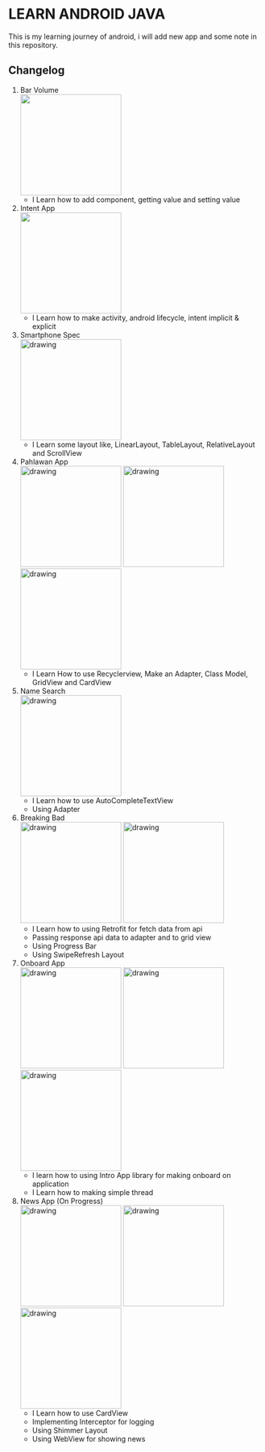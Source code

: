 # LEARN ANDROID JAVA
This is my learning journey of android, i will add new app and some note in this repository. 

## Changelog
1. Bar Volume <br>
    <img src="assets-markdown/bar-volume.png" width="200"/>
    - I Learn how to add component, getting value and setting value
2. Intent App <br>
    <img src="assets-markdown/intent-app.png" width="200"/>
    - I Learn how to make activity, android lifecycle, intent implicit & explicit
3. Smartphone Spec <br>
    <img src="assets-markdown/smartphone-spec.png" alt="drawing" width="200"/>
    - I Learn some layout like, LinearLayout, TableLayout, RelativeLayout and ScrollView
4. Pahlawan App <br>
    <img src="assets-markdown/pahlawan-app1.png" alt="drawing" width="200"/>
    <img src="assets-markdown/pahlawan-app2.png" alt="drawing" width="200"/>
    <img src="assets-markdown/pahlawan-app3.png" alt="drawing" width="200"/>
    - I Learn How to use Recyclerview, Make an Adapter, Class Model, GridView and CardView
5. Name Search <br>
    <img src="assets-markdown/name-search.png" alt="drawing" width="200"/>
    - I Learn how to use AutoCompleteTextView
    - Using Adapter
6. Breaking Bad <br>
    <img src="assets-markdown/breaking-bad-app.png" alt="drawing" width="200"/>
    <img src="assets-markdown/breaking-bad-app-1.png" alt="drawing" width="200"/>
    - I Learn how to using Retrofit for fetch data from api
    - Passing response api data to adapter and to grid view
    - Using Progress Bar
    - Using SwipeRefresh Layout
7. Onboard App<br>
    <img src="assets-markdown/onboard-app1.png" alt="drawing" width="200"/>
    <img src="assets-markdown/onboard-app2.png" alt="drawing" width="200"/>
    <img src="assets-markdown/onboard-app3.png" alt="drawing" width="200"/>
    - I learn how to using Intro App library for making onboard on application
    - I Learn how to making simple thread
8. News App (On Progress) <br>
    <img src="assets-markdown/news-app1.png" alt="drawing" width="200"/>
    <img src="assets-markdown/news-app2.png" alt="drawing" width="200"/>
    <img src="assets-markdown/news-app3.png" alt="drawing" width="200"/>
    - I Learn how to use CardView
    - Implementing Interceptor for logging
    - Using Shimmer Layout
    - Using WebView for showing news